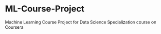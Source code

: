 # ML-Course-Project
Machine Learning Course Project for Data Science Specialization course on Coursera
